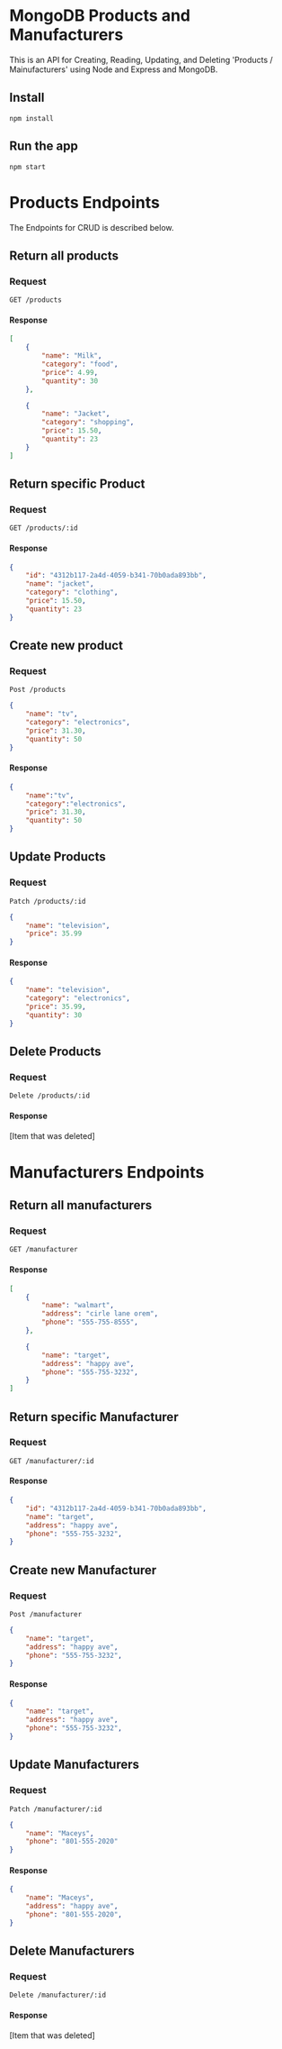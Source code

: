 # MongoDB Products and Manufacturers

This is an API for Creating, Reading, Updating, and Deleting
'Products / Mainufacturers' using Node and Express and MongoDB.


## Install

    npm install

## Run the app

    npm start


# Products Endpoints

The Endpoints for CRUD is described below.

## Return all products

### Request
    GET /products

#### Response

```json
[
    {
        "name": "Milk",
        "category": "food",
        "price": 4.99,
        "quantity": 30
    },

    {
        "name": "Jacket",
        "category": "shopping",
        "price": 15.50,
        "quantity": 23
    }
]
```

## Return specific Product

### Request
    GET /products/:id

#### Response

```json
{
    "id": "4312b117-2a4d-4059-b341-70b0ada893bb",
    "name": "jacket",
    "category": "clothing",
    "price": 15.50,
    "quantity": 23
}
```

## Create new product

### Request
    Post /products

```json
{
    "name": "tv",
    "category": "electronics",
    "price": 31.30,
    "quantity": 50
}
```
    
#### Response

```json
{
    "name":"tv",
    "category":"electronics",
    "price": 31.30,
    "quantity": 50
}
```

## Update Products

### Request
    Patch /products/:id

```json
{
    "name": "television",
    "price": 35.99
}
```
    
#### Response

```json
{
    "name": "television",
    "category": "electronics",
    "price": 35.99,
    "quantity": 30
}
```

## Delete Products

### Request
    Delete /products/:id

    
#### Response

[Item that was deleted]


# Manufacturers Endpoints


## Return all manufacturers

### Request
    GET /manufacturer

#### Response

```json
[
    {
        "name": "walmart",
        "address": "cirle lane orem",
        "phone": "555-755-8555",
    },

    {
        "name": "target",
        "address": "happy ave",
        "phone": "555-755-3232",
    }
]
```

## Return specific Manufacturer

### Request
    GET /manufacturer/:id

#### Response

```json
{
    "id": "4312b117-2a4d-4059-b341-70b0ada893bb",
    "name": "target",
    "address": "happy ave",
    "phone": "555-755-3232",
}
```

## Create new Manufacturer

### Request
    Post /manufacturer

```json
{
    "name": "target",
    "address": "happy ave",
    "phone": "555-755-3232",
}
```
    
#### Response

```json
{
    "name": "target",
    "address": "happy ave",
    "phone": "555-755-3232",
}
```

## Update Manufacturers

### Request
    Patch /manufacturer/:id

```json
{
    "name": "Maceys",
    "phone": "801-555-2020"
}
```
    
#### Response

```json
{
    "name": "Maceys",
    "address": "happy ave",
    "phone": "801-555-2020",
}
```

## Delete Manufacturers

### Request
    Delete /manufacturer/:id

    
#### Response

[Item that was deleted]
